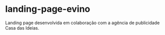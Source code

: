 # landing-page-evino
Landing page desenvolvida em colaboração com a agência de publicidade Casa das Ideias. 
